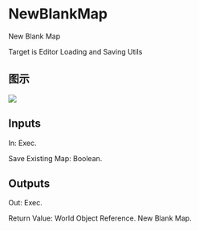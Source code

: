 # NewBlankMap

New Blank Map

Target is Editor Loading and Saving Utils

## 图示

![]($-20221218-18494281.png)

## Inputs

In: Exec.

Save Existing Map: Boolean.  

## Outputs

Out: Exec.

Return Value: World Object Reference. New Blank Map.

